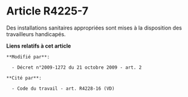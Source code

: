 # Article R4225-7

Des installations sanitaires appropriées sont mises à la disposition des  travailleurs handicapés.

**Liens relatifs à cet article**

	**Modifié par**:

	  - Décret n°2009-1272 du 21 octobre 2009 - art. 2

	**Cité par**:

	  - Code du travail - art. R4228-16 (VD)
